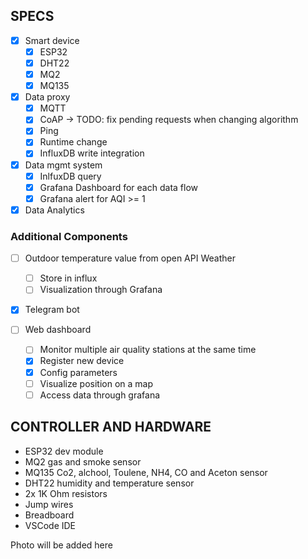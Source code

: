 ## SPECS
- [x] Smart device
    - [x] ESP32
    - [x] DHT22
    - [x] MQ2
    - [x] MQ135

- [x] Data proxy
    - [x] MQTT 
    - [x] CoAP -> TODO: fix pending requests when changing algorithm
    - [x] Ping
    - [x] Runtime change
    - [x] InfluxDB write integration
- [x] Data mgmt system
    - [x] InlfuxDB query 
    - [x] Grafana Dashboard for each data flow
    - [x] Grafana alert for AQI >= 1
- [x] Data Analytics

### Additional Components
- [ ] Outdoor temperature value from open API Weather
    - [ ] Store in influx 
    - [ ] Visualization through Grafana

- [x] Telegram bot

- [ ] Web dashboard
    - [ ] Monitor multiple air quality stations at the same time
    - [x] Register new device
    - [x] Config parameters
    - [ ] Visualize position on a map
    - [ ] Access data through grafana
## CONTROLLER AND HARDWARE 
- ESP32 dev module
- MQ2 gas and smoke sensor
- MQ135 Co2, alchool, Toulene, NH4, CO and Aceton sensor
- DHT22 humidity and temperature sensor
- 2x 1K Ohm resistors
- Jump wires
- Breadboard
- VSCode IDE

Photo will be added here 
